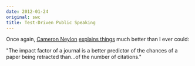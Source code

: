 ```yaml
---
date: 2012-01-24
original: swc
title: Test-Driven Public Speaking
---
```

<p>Once again, <a href="http://cameronneylon.net/">Cameron Neylon</a> <a href="http://vimeo.com/35398123">explains things</a> much better than I ever could:</p>
<p>"The impact factor of a journal is a better predictor of the chances of a paper being retracted than…of the number of citations."</p>

